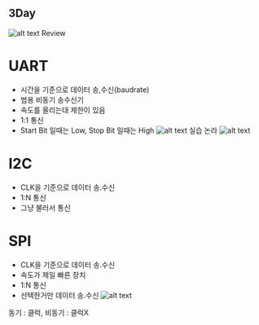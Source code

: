 ## 3Day

![alt text](image.png)
Review

# UART
 - 시간을 기준으로 데이터 송,수신(baudrate)
 - 범용 비동기 송수신기
 - 속도를 올리는대 제한이 있음
 - 1:1 통신
 - Start Bit 일때는 Low, Stop Bit 일때는 High
 ![alt text](image-3.png) 실습 논라
![alt text](image-2.png)
 # I2C
  - CLK을 기준으로 데이터 송.수신
  - 1:N 통신
  - 그냥 불러서 통신

 # SPI
  - CLK을 기준으로 데이터 송.수신
  - 속도가 제일 빠른 장치
  - 1:N 통신
  - 선택한거만 데이터 송.수신
![alt text](image-1.png)

동기 : 클럭, 비동기 : 클럭X